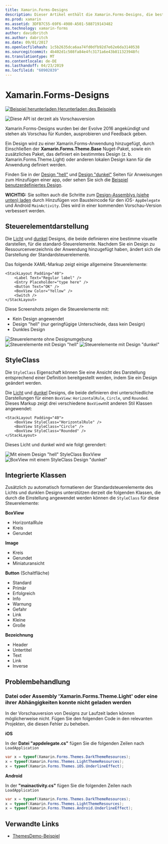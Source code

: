 ```yaml
---
title: Xamarin.Forms-Designs
description: Dieser Artikel enthält die Xamarin.Forms-Designs, die bestimmte visuelle Darstellungen für Standardansichten definieren.
ms.prod: xamarin
ms.assetid: 3DFB7C55-69F6-4980-A501-588719143482
ms.technology: xamarin-forms
author: davidbritch
ms.author: dabritch
ms.date: 09/01/2017
ms.openlocfilehash: 1c5b2635dca6aa74fd0dfb92d7e62e6da3140538
ms.sourcegitcommit: 4b402d1c508fa84e4fc3171a6e43b811323948fc
ms.translationtype: MT
ms.contentlocale: de-DE
ms.lasthandoff: 04/23/2019
ms.locfileid: "60902839"
---
```

# <a name="xamarinforms-themes"></a>Xamarin.Forms-Designs

[![Beispiel herunterladen](~/media/shared/download.png) Herunterladen des Beispiels](https://github.com/xamarin/xamarin-forms-samples/tree/master/Themes/ThemesDemo)

![](~/media/shared/preview.png "Diese API ist derzeit als Vorschauversion")

Xamarin.Forms-Designs wurden bei der Evolve 2016 angekündigt und stehen als Vorschau für Kunden, ausprobieren und Feedback geben.

Ein Design wird zu einer Xamarin.Forms-Anwendung hinzugefügt, durch Einschließen der **Xamarin.Forms.Theme.Base** Nuget-Paket, sowie ein zusätzliches Paket, das definiert ein bestimmtes Design (z. b. Xamarin.Forms.Theme.Light) oder anderen lokalen Design kann für die Anwendung definiert werden.

Finden Sie in der [Design "hell"](light.md) und [Design "dunkel"](dark.md) Seiten für Anweisungen zum Hinzufügen einer app, oder sehen Sie sich die [Beispiel benutzerdefiniertes Design](custom.md).

**WICHTIG:** Sie sollten auch die Schritte zum [Design-Assemblys (siehe unten) laden](#loadtheme) durch Hinzufügen von Bausteincode für den iOS- `AppDelegate` und Android `MainActivity`. Dies wird in einer kommenden Vorschau-Version verbessert werden.


## <a name="control-appearance"></a>Steuerelementdarstellung

Die [Licht](light.md) und [dunkel](dark.md) Designs, die beide definieren eine bestimme visuelle darstellen, für die standard-Steuerelemente. Nachdem Sie ein Design zu Ressourcenverzeichnis der Anwendung hinzugefügt haben, ändert sich die Darstellung der Standardsteuerelemente.

Das folgende XAML-Markup zeigt einige allgemeine Steuerelemente:

```xaml
<StackLayout Padding="40">
    <Label Text="Regular label" />
    <Entry Placeholder="type here" />
    <Button Text="OK" />
    <BoxView Color="Yellow" />
    <Switch />
</StackLayout>
```

Diese Screenshots zeigen die Steuerelemente mit:

* Kein Design angewendet
* Design "hell" (nur geringfügige Unterschiede, dass kein Design)
* Dunkles Design

![](images/standard-none-sml.png "Steuerelemente ohne Designumgebung") ![](images/standard-light-sml.png "Steuerelemente mit Design \"hell\"") ![](images/standard-dark-sml.png "Steuerelemente mit Design \"dunkel\"")

<a name="styleclass" />

## <a name="styleclass"></a>StyleClass

Die `StyleClass` Eigenschaft können Sie eine Ansicht des Darstellung entsprechend einer Definition bereitgestellt werden, indem Sie ein Design geändert werden.

Die [Licht](light.md) und [dunkel](dark.md) Designs, die beide definieren drei unterschiedliche Darstellungen für einen `BoxView`: `HorizontalRule`, `Circle`, und `Rounded`. Dieses Markup zeigt drei verschiedene `BoxView`mit anderen Stil Klassen angewendet:

```xaml
<StackLayout Padding="40">
    <BoxView StyleClass="HorizontalRule" />
    <BoxView StyleClass="Circle" />
    <BoxView StyleClass="Rounded" />
</StackLayout>
```

Dieses Licht und dunkel wird wie folgt gerendert:

![](images/boxview-light-sml.png "Mit einem Design \"hell\" StyleClass BoxView") ![](images/boxview-dark-sml.png "BoxView mit einem StyleClass Design \"dunkel\"")

<a name="builtin" />

## <a name="built-in-classes"></a>Integrierte Klassen

Zusätzlich zu automatisch formatieren der Standardsteuerelemente des Lichts und dunklen Designs unterstützen derzeit die folgenden Klassen, die durch die Einstellung angewendet werden können die `StyleClass` für diese Steuerelemente:

**BoxView**

* HorizontalRule
* Kreis
* Gerundet

**Image**

* Kreis
* Gerundet
* Miniaturansicht

**Button** (Schaltfläche)

* Standard
* Primär
* Erfolgreich
* Info
* Warnung
* Gefahr
* Link
* Kleine
* Große

**Bezeichnung**

* Header
* Untertitel
* Text
* Link
* Inverse


## <a name="troubleshooting"></a>Problembehandlung

<a name="loadtheme" />

### <a name="could-not-load-file-or-assembly-xamarinformsthemelight-or-one-of-its-dependencies"></a>Datei oder Assembly 'Xamarin.Forms.Theme.Light' oder eine ihrer Abhängigkeiten konnte nicht geladen werden

In der Vorschauversion von Designs zur Laufzeit laden können möglicherweise nicht. Fügen Sie den folgenden Code in den relevanten Projekten, die diesen Fehler zu beheben.

**iOS**

In der **Datei "appdelegate.cs"** fügen Sie die folgenden Zeilen nach `LoadApplication`

```csharp
var x = typeof(Xamarin.Forms.Themes.DarkThemeResources);
x = typeof(Xamarin.Forms.Themes.LightThemeResources);
x = typeof(Xamarin.Forms.Themes.iOS.UnderlineEffect);
```

**Android**

In der **"mainactivity.cs"** fügen Sie die folgenden Zeilen nach `LoadApplication`

```csharp
var x = typeof(Xamarin.Forms.Themes.DarkThemeResources);
x = typeof(Xamarin.Forms.Themes.LightThemeResources);
x = typeof(Xamarin.Forms.Themes.Android.UnderlineEffect);
```


## <a name="related-links"></a>Verwandte Links

- [ThemesDemo-Beispiel](https://github.com/xamarin/xamarin-forms-samples/tree/master/Themes/ThemesDemo)
